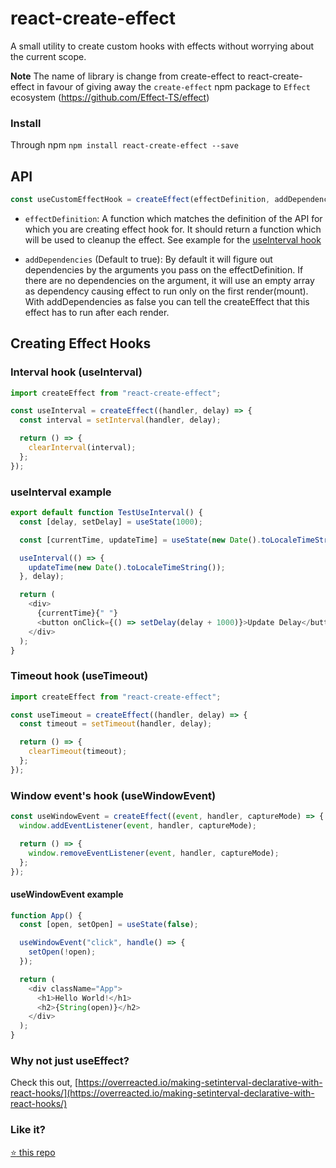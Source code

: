# react-create-effect

A small utility to create custom hooks with effects without worrying about the current scope.

**Note**
The name of library is change from create-effect to react-create-effect in favour of giving away the `create-effect` npm package to `Effect` ecosystem (https://github.com/Effect-TS/effect)

### Install

Through npm
`npm install react-create-effect --save`

## API

```js
const useCustomEffectHook = createEffect(effectDefinition, addDependencies);
```

- `effectDefinition`: A function which matches the definition of the API for which you are creating effect hook for. It should return a function which will be used to cleanup the effect. See example for the [useInterval hook](https://github.com/s-yadav/create-effect#interval-effect-useinterval)

- `addDependencies` (Default to true): By default it will figure out dependencies by the arguments you pass on the effectDefinition. If there are no dependencies on the argument, it will use an empty array as dependency causing effect to run only on the first render(mount). With addDependencies as false you can tell the createEffect that this effect has to run after each render.

## Creating Effect Hooks

### Interval hook (useInterval)

```js
import createEffect from "react-create-effect";

const useInterval = createEffect((handler, delay) => {
  const interval = setInterval(handler, delay);

  return () => {
    clearInterval(interval);
  };
});
```

### useInterval example

```js
export default function TestUseInterval() {
  const [delay, setDelay] = useState(1000);

  const [currentTime, updateTime] = useState(new Date().toLocaleTimeString());

  useInterval(() => {
    updateTime(new Date().toLocaleTimeString());
  }, delay);

  return (
    <div>
      {currentTime}{" "}
      <button onClick={() => setDelay(delay + 1000)}>Update Delay</button>
    </div>
  );
}
```

### Timeout hook (useTimeout)

```js
import createEffect from "react-create-effect";

const useTimeout = createEffect((handler, delay) => {
  const timeout = setTimeout(handler, delay);

  return () => {
    clearTimeout(timeout);
  };
});
```

### Window event's hook (useWindowEvent)

```js
const useWindowEvent = createEffect((event, handler, captureMode) => {
  window.addEventListener(event, handler, captureMode);

  return () => {
    window.removeEventListener(event, handler, captureMode);
  };
});
```

#### useWindowEvent example

```js
function App() {
  const [open, setOpen] = useState(false);

  useWindowEvent("click", handle() => {
    setOpen(!open);
  });

  return (
    <div className="App">
      <h1>Hello World!</h1>
      <h2>{String(open)}</h2>
    </div>
  );
}
```

### Why not just useEffect?

Check this out, [https://overreacted.io/making-setinterval-declarative-with-react-hooks/](https://overreacted.io/making-setinterval-declarative-with-react-hooks/)

### Like it?

[:star: this repo](https://github.com/s-yadav/create-effect)
